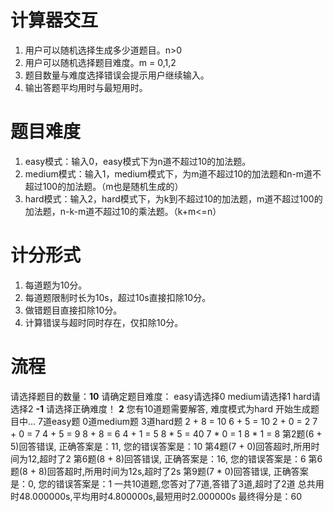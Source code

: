 # 计算器交互

1. 用户可以随机选择生成多少道题目。n>0
2. 用户可以随机选择题目难度。m = 0,1,2
3. 题目数量与难度选择错误会提示用户继续输入。
4. 输出答题平均用时与最短用时。

# 题目难度

1. easy模式：输入0，easy模式下为n道不超过10的加法题。
2. medium模式：输入1，medium模式下，为m道不超过10的加法题和n-m道不超过100的加法题。（m也是随机生成的）
3. hard模式：输入2，hard模式下，为k到不超过10的加法题，m道不超过100的加法题，n-k-m道不超过10的乘法题。（k+m<=n）

# 计分形式

1. 每道题为10分。
2. 每道题限制时长为10s，超过10s直接扣除10分。
3. 做错题目直接扣除10分。
4. 计算错误与超时同时存在，仅扣除10分。

# 流程

请选择题目的数量：**10**
请确定题目难度：
easy请选择0
medium请选择1
hard请选择2
**-1**
请选择正确难度！
**2**
您有10道题需要解答, 难度模式为hard
开始生成题目中...
7道easy题
0道medium题
3道hard题
2 + 8 = 10
6 + 5 = 10
2 + 0 = 2
7 + 0 = 7
4 + 5 = 9
8 + 8 = 6
4 + 1 = 5
8 * 5 = 40
7 * 0 = 1
8 * 1 = 8
第2题(6 + 5)回答错误, 正确答案是：11, 您的错误答案是：10
第4题(7 + 0)回答超时,所用时间为12,超时了2
第6题(8 + 8)回答错误, 正确答案是：16, 您的错误答案是：6
第6题(8 + 8)回答超时,所用时间为12s,超时了2s
第9题(7 * 0)回答错误, 正确答案是：0, 您的错误答案是：1
一共10道题,您答对了7道,答错了3道,超时了2道
总共用时48.000000s,平均用时4.800000s,最短用时2.000000s
最终得分是：60
